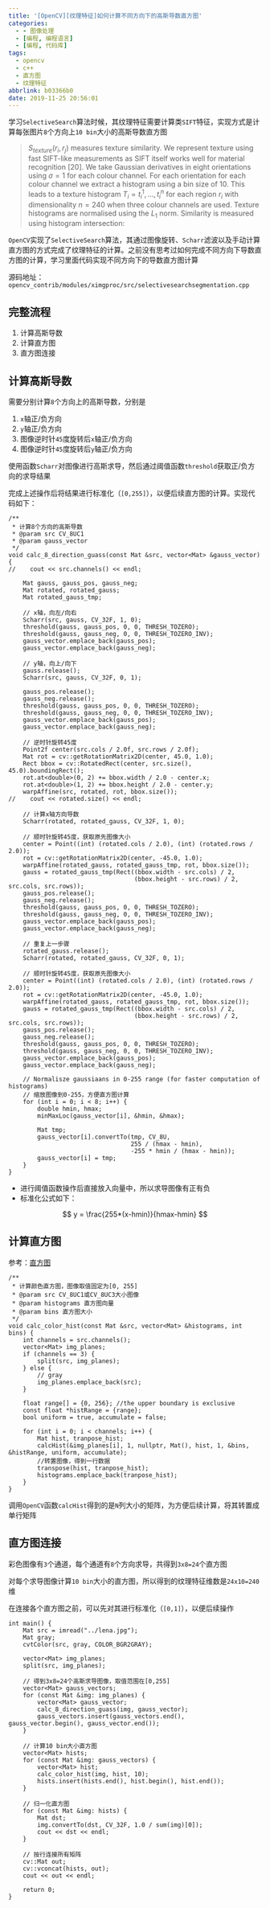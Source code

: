 ```yaml
---
title: '[OpenCV][纹理特征]如何计算不同方向下的高斯导数直方图'
categories:
  - - 图像处理
  - [编程, 编程语言]
  - [编程, 代码库]
tags:
  - opencv
  - c++
  - 直方图
  - 纹理特征
abbrlink: b03366b0
date: 2019-11-25 20:56:01
---
```


学习`SelectiveSearch`算法时候，其纹理特征需要计算类`SIFT`特征，实现方式是计算每张图片`8`个方向上`10 bin`大小的高斯导数直方图

>$S_{texture}(r_{i}, r_{j})$ measures texture similarity. We represent texture using fast SIFT-like measurements as SIFT itself works well for material recognition [20]. We take Gaussian derivatives in eight orientations using $σ = 1$ for each colour channel. For each orientation for each colour channel we extract a histogram using a bin size of 10. This leads to a texture histogram $T_{i} = {t_{i}^{1}, ..., t_{i}^{n}}$ for each region $r_{i}$ with dimensionality $n = 240$ when three colour channels are used. Texture histograms are normalised using the $L_{1}$ norm. Similarity is measured using histogram intersection:

`OpenCV`实现了`SelectiveSearch`算法，其通过图像旋转、`Scharr`滤波以及手动计算直方图的方式完成了纹理特征的计算。之前没有思考过如何完成不同方向下导数直方图的计算，学习里面代码实现不同方向下的导数直方图计算

源码地址：`opencv_contrib/modules/ximgproc/src/selectivesearchsegmentation.cpp`

## 完整流程

1. 计算高斯导数
2. 计算直方图
3. 直方图连接

## 计算高斯导数

需要分别计算`8`个方向上的高斯导数，分别是

1. `x`轴正/负方向
2. `y`轴正/负方向
3. 图像逆时针`45`度旋转后`x`轴正/负方向
4. 图像逆时针`45`度旋转后`y`轴正/负方向

使用函数`Scharr`对图像进行高斯求导，然后通过阈值函数`threshold`获取正/负方向的求导结果

完成上述操作后将结果进行标准化（`[0,255]`），以便后续直方图的计算。实现代码如下：

```
/**
 * 计算8个方向的高斯导数
 * @param src CV_8UC1
 * @param gauss_vector
 */
void calc_8_direction_guass(const Mat &src, vector<Mat> &gauss_vector) {
//    cout << src.channels() << endl;

    Mat gauss, gauss_pos, gauss_neg;
    Mat rotated, rotated_gauss;
    Mat rotated_gauss_tmp;

    // x轴，向左/向右
    Scharr(src, gauss, CV_32F, 1, 0);
    threshold(gauss, gauss_pos, 0, 0, THRESH_TOZERO);
    threshold(gauss, gauss_neg, 0, 0, THRESH_TOZERO_INV);
    gauss_vector.emplace_back(gauss_pos);
    gauss_vector.emplace_back(gauss_neg);

    // y轴，向上/向下
    gauss.release();
    Scharr(src, gauss, CV_32F, 0, 1);

    gauss_pos.release();
    gauss_neg.release();
    threshold(gauss, gauss_pos, 0, 0, THRESH_TOZERO);
    threshold(gauss, gauss_neg, 0, 0, THRESH_TOZERO_INV);
    gauss_vector.emplace_back(gauss_pos);
    gauss_vector.emplace_back(gauss_neg);

    // 逆时针旋转45度
    Point2f center(src.cols / 2.0f, src.rows / 2.0f);
    Mat rot = cv::getRotationMatrix2D(center, 45.0, 1.0);
    Rect bbox = cv::RotatedRect(center, src.size(), 45.0).boundingRect();
    rot.at<double>(0, 2) += bbox.width / 2.0 - center.x;
    rot.at<double>(1, 2) += bbox.height / 2.0 - center.y;
    warpAffine(src, rotated, rot, bbox.size());
//    cout << rotated.size() << endl;

    // 计算x轴方向导数
    Scharr(rotated, rotated_gauss, CV_32F, 1, 0);

    // 顺时针旋转45度，获取原先图像大小
    center = Point((int) (rotated.cols / 2.0), (int) (rotated.rows / 2.0));
    rot = cv::getRotationMatrix2D(center, -45.0, 1.0);
    warpAffine(rotated_gauss, rotated_gauss_tmp, rot, bbox.size());
    gauss = rotated_gauss_tmp(Rect((bbox.width - src.cols) / 2,
                                   (bbox.height - src.rows) / 2, src.cols, src.rows));
    gauss_pos.release();
    gauss_neg.release();
    threshold(gauss, gauss_pos, 0, 0, THRESH_TOZERO);
    threshold(gauss, gauss_neg, 0, 0, THRESH_TOZERO_INV);
    gauss_vector.emplace_back(gauss_pos);
    gauss_vector.emplace_back(gauss_neg);

    // 重复上一步骤
    rotated_gauss.release();
    Scharr(rotated, rotated_gauss, CV_32F, 0, 1);

    // 顺时针旋转45度，获取原先图像大小
    center = Point((int) (rotated.cols / 2.0), (int) (rotated.rows / 2.0));
    rot = cv::getRotationMatrix2D(center, -45.0, 1.0);
    warpAffine(rotated_gauss, rotated_gauss_tmp, rot, bbox.size());
    gauss = rotated_gauss_tmp(Rect((bbox.width - src.cols) / 2,
                                   (bbox.height - src.rows) / 2, src.cols, src.rows));
    gauss_pos.release();
    gauss_neg.release();
    threshold(gauss, gauss_pos, 0, 0, THRESH_TOZERO);
    threshold(gauss, gauss_neg, 0, 0, THRESH_TOZERO_INV);
    gauss_vector.emplace_back(gauss_pos);
    gauss_vector.emplace_back(gauss_neg);

    // Normalisze gaussiaans in 0-255 range (for faster computation of histograms)
    // 缩放图像到0-255，方便直方图计算
    for (int i = 0; i < 8; i++) {
        double hmin, hmax;
        minMaxLoc(gauss_vector[i], &hmin, &hmax);

        Mat tmp;
        gauss_vector[i].convertTo(tmp, CV_8U,
                                  255 / (hmax - hmin),
                                  -255 * hmin / (hmax - hmin));
        gauss_vector[i] = tmp;
    }
}
```

* 进行阈值函数操作后直接放入向量中，所以求导图像有正有负
* 标准化公式如下：

$$
y = \frac{255*(x-hmin)}{hmax-hmin}
$$

## 计算直方图

参考：[直方图](https://www.zhujian.tech/posts/f1eacfb6.html#more)

```
/**
 * 计算颜色直方图，图像取值固定为[0, 255]
 * @param src CV_8UC1或CV_8UC3大小图像
 * @param histograms 直方图向量
 * @param bins 直方图大小
 */
void calc_color_hist(const Mat &src, vector<Mat> &histograms, int bins) {
    int channels = src.channels();
    vector<Mat> img_planes;
    if (channels == 3) {
        split(src, img_planes);
    } else {
        // gray
        img_planes.emplace_back(src);
    }

    float range[] = {0, 256}; //the upper boundary is exclusive
    const float *histRange = {range};
    bool uniform = true, accumulate = false;

    for (int i = 0; i < channels; i++) {
        Mat hist, tranpose_hist;
        calcHist(&img_planes[i], 1, nullptr, Mat(), hist, 1, &bins, &histRange, uniform, accumulate);
        //转置图像，得到一行数据
        transpose(hist, tranpose_hist);
        histograms.emplace_back(tranpose_hist);
    }
}
```

调用`OpenCV`函数`calcHist`得到的是`N`列大小的矩阵，为方便后续计算，将其转置成单行矩阵

## 直方图连接

彩色图像有`3`个通道，每个通道有`8`个方向求导，共得到`3x8=24`个直方图

对每个求导图像计算`10 bin`大小的直方图，所以得到的纹理特征维数是`24x10=240`维

在连接各个直方图之前，可以先对其进行标准化（`[0,1]`），以便后续操作

```
int main() {
    Mat src = imread("../lena.jpg");
    Mat gray;
    cvtColor(src, gray, COLOR_BGR2GRAY);

    vector<Mat> img_planes;
    split(src, img_planes);

    // 得到3x8=24个高斯求导图像，取值范围在[0,255]
    vector<Mat> gauss_vectors;
    for (const Mat &img: img_planes) {
        vector<Mat> gauss_vector;
        calc_8_direction_guass(img, gauss_vector);
        gauss_vectors.insert(gauss_vectors.end(), gauss_vector.begin(), gauss_vector.end());
    }

    // 计算10 bin大小直方图
    vector<Mat> hists;
    for (const Mat &img: gauss_vectors) {
        vector<Mat> hist;
        calc_color_hist(img, hist, 10);
        hists.insert(hists.end(), hist.begin(), hist.end());
    }

    // 归一化直方图
    for (const Mat &img: hists) {
        Mat dst;
        img.convertTo(dst, CV_32F, 1.0 / sum(img)[0]);
        cout << dst << endl;
    }

    // 按行连接所有矩阵
    cv::Mat out;
    cv::vconcat(hists, out);
    cout << out << endl;

    return 0;
}
```